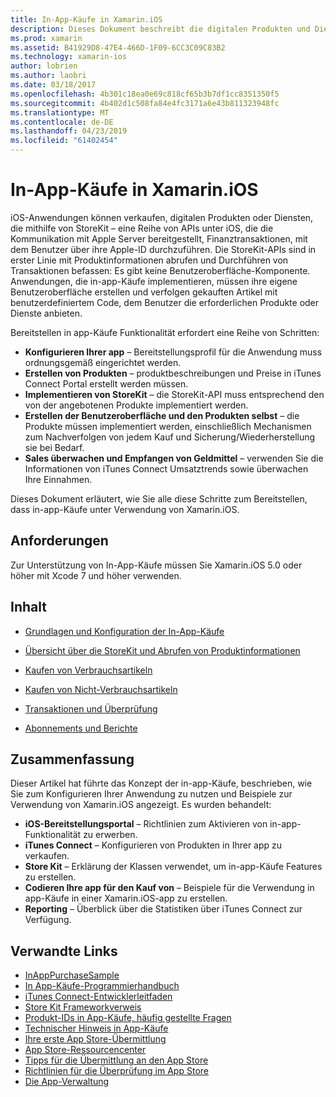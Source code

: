 ```yaml
---
title: In-App-Käufe in Xamarin.iOS
description: Dieses Dokument beschreibt die digitalen Produkten und Diensten, die mithilfe der StoreKit-APIs zu verkaufen. Es enthält links zu Anleitungen, die Konfiguration, verbrauchsartikeln, nicht-verbrauchsartikeln, Transaktionen, Abonnements und vieles mehr zu erläutern.
ms.prod: xamarin
ms.assetid: B41929D8-47E4-466D-1F09-6CC3C09C83B2
ms.technology: xamarin-ios
author: lobrien
ms.author: laobri
ms.date: 03/18/2017
ms.openlocfilehash: 4b301c18ea0e69c818cf65b3b7df1cc8351350f5
ms.sourcegitcommit: 4b402d1c508fa84e4fc3171a6e43b811323948fc
ms.translationtype: MT
ms.contentlocale: de-DE
ms.lasthandoff: 04/23/2019
ms.locfileid: "61402454"
---
```

# <a name="in-app-purchasing-in-xamarinios"></a>In-App-Käufe in Xamarin.iOS

iOS-Anwendungen können verkaufen, digitalen Produkten oder Diensten, die mithilfe von StoreKit – eine Reihe von APIs unter iOS, die die Kommunikation mit Apple Server bereitgestellt, Finanztransaktionen, mit dem Benutzer über ihre Apple-ID durchzuführen. Die StoreKit-APIs sind in erster Linie mit Produktinformationen abrufen und Durchführen von Transaktionen befassen: Es gibt keine Benutzeroberfläche-Komponente. Anwendungen, die in-app-Käufe implementieren, müssen ihre eigene Benutzeroberfläche erstellen und verfolgen gekauften Artikel mit benutzerdefiniertem Code, dem Benutzer die erforderlichen Produkte oder Dienste anbieten.

Bereitstellen in app-Käufe Funktionalität erfordert eine Reihe von Schritten:

-  **Konfigurieren Ihrer app** – Bereitstellungsprofil für die Anwendung muss ordnungsgemäß eingerichtet werden.
-  **Erstellen von Produkten** – produktbeschreibungen und Preise in iTunes Connect Portal erstellt werden müssen.
-  **Implementieren von StoreKit** – die StoreKit-API muss entsprechend den von der angebotenen Produkte implementiert werden.
-  **Erstellen der Benutzeroberfläche und den Produkten selbst** – die Produkte müssen implementiert werden, einschließlich Mechanismen zum Nachverfolgen von jedem Kauf und Sicherung/Wiederherstellung sie bei Bedarf.
-  **Sales überwachen und Empfangen von Geldmittel** – verwenden Sie die Informationen von iTunes Connect Umsatztrends sowie überwachen Ihre Einnahmen.

Dieses Dokument erläutert, wie Sie alle diese Schritte zum Bereitstellen, dass in-app-Käufe unter Verwendung von Xamarin.iOS.

## <a name="requirements"></a>Anforderungen

Zur Unterstützung von In-App-Käufe müssen Sie Xamarin.iOS 5.0 oder höher mit Xcode 7 und höher verwenden.

## <a name="contents"></a>Inhalt

 * [Grundlagen und Konfiguration der In-App-Käufe](~/ios/platform/in-app-purchasing/in-app-purchase-basics-and-configuration.md)

 * [Übersicht über die StoreKit und Abrufen von Produktinformationen](~/ios/platform/in-app-purchasing/store-kit-overview-and-retreiving-product-information.md)

 * [Kaufen von Verbrauchsartikeln](~/ios/platform/in-app-purchasing/purchasing-consumable-products.md)

 * [Kaufen von Nicht-Verbrauchsartikeln](~/ios/platform/in-app-purchasing/purchasing-non-consumable-products.md)

 * [Transaktionen und Überprüfung](~/ios/platform/in-app-purchasing/transactions-and-verification.md)

 * [Abonnements und Berichte](~/ios/platform/in-app-purchasing/subscriptions-and-reporting.md)

## <a name="summary"></a>Zusammenfassung

Dieser Artikel hat führte das Konzept der in-app-Käufe, beschrieben, wie Sie zum Konfigurieren Ihrer Anwendung zu nutzen und Beispiele zur Verwendung von Xamarin.iOS angezeigt. Es wurden behandelt:

-  **iOS-Bereitstellungsportal** – Richtlinien zum Aktivieren von in-app-Funktionalität zu erwerben.
-  **iTunes Connect** – Konfigurieren von Produkten in Ihrer app zu verkaufen.
-  **Store Kit** – Erklärung der Klassen verwendet, um in-app-Käufe Features zu erstellen.
-  **Codieren Ihre app für den Kauf von** – Beispiele für die Verwendung in app-Käufe in einer Xamarin.iOS-app zu erstellen.
-  **Reporting** – Überblick über die Statistiken über iTunes Connect zur Verfügung.


## <a name="related-links"></a>Verwandte Links

- [InAppPurchaseSample](https://developer.xamarin.com/samples/StoreKit/)
- [In App-Käufe-Programmierhandbuch](https://developer.apple.com/library/ios/documentation/NetworkingInternet/Conceptual/StoreKitGuide/Introduction.html)
- [iTunes Connect-Entwicklerleitfaden](https://developer.apple.com/library/ios/documentation/LanguagesUtilities/Conceptual/iTunesConnect_Guide/iTunesConnect_Guide.pdf)
- [Store Kit Frameworkverweis](https://developer.apple.com/library/ios/documentation/StoreKit/Reference/StoreKit_Collection/StoreKit_Collection.pdf)
- [Produkt-IDs in App-Käufe, häufig gestellte Fragen](https://developer.apple.com/library/ios/#qa/qa1329/_index.html)
- [Technischer Hinweis in App-Käufe](https://developer.apple.com/library/ios/#technotes/tn2259/_index.html)
- [Ihre erste App Store-Übermittlung](https://developer.apple.com/library/ios/documentation/IDEs/Conceptual/AppDistributionGuide/Introduction/Introduction.html)
- [App Store-Ressourcencenter](https://developer.apple.com/appstore/index.html)
- [Tipps für die Übermittlung an den App Store](https://developer.apple.com/appstore/resources/submission/tips.html)
- [Richtlinien für die Überprüfung im App Store](https://developer.apple.com/appstore/resources/approval/guidelines.html)
- [Die App-Verwaltung](https://developer.apple.com/appstore/resources/managing/index.html)

